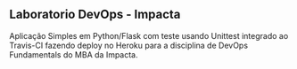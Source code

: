 ## Laboratorio DevOps - Impacta

Aplicação Simples em Python/Flask com teste usando Unittest integrado ao Travis-CI fazendo deploy no Heroku para a disciplina de DevOps Fundamentals do MBA da Impacta.
